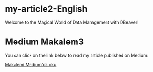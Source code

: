 # my-article2-English
Welcome to the Magical World of Data Management with DBeaver!

# Medium Makalem3

You can click on the link below to read my article published on Medium:

[Makalemi Medium'da oku](https://medium.com/academy-team/welcome-to-the-magical-world-of-data-management-with-dbeaver-a8fd801d641e)
